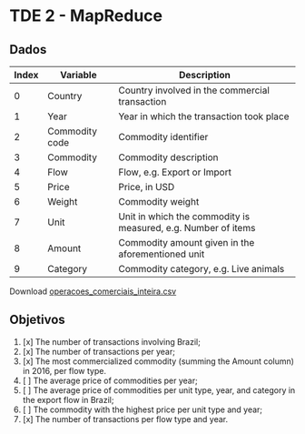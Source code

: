 # TDE 2 - MapReduce

## Dados
| Index | Variable       | Description                                                   |
|-------|----------------|---------------------------------------------------------------|
| 0     | Country        | Country involved in the commercial transaction                |
| 1     | Year           | Year in which the transaction took place                      |
| 2     | Commodity code | Commodity identifier                                          |
| 3     | Commodity      | Commodity description                                         |
| 4     | Flow           | Flow, e.g. Export or Import                                   |
| 5     | Price          | Price, in USD                                                 |
| 6     | Weight         | Commodity weight                                              |
| 7     | Unit           | Unit in which the commodity is measured, e.g. Number of items |
| 8     | Amount         | Commodity amount given in the aforementioned unit             |
| 9     | Category       | Commodity category, e.g. Live animals                         |

Download [operacoes_comerciais_inteira.csv](https://drive.google.com/u/0/uc?id=1CK_LD7xX55J1C0Aqoilhoj1UkK06UBwQ&export=download)

## Objetivos
1. [x] The number of transactions involving Brazil;
2. [x] The number of transactions per year;
3. [x] The most commercialized commodity (summing the Amount column) in 2016, per flow type.
4. [ ] The average price of commodities per year;
5. [ ] The average price of commodities per unit type, year, and category in the export flow in Brazil;
6. [ ] The commodity with the highest price per unit type and year;
7. [x] The number of transactions per flow type and year.